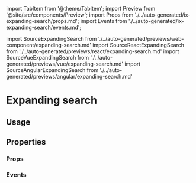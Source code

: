 import TabItem from '@theme/TabItem';
import Preview from '@site/src/components/Preview';
import Props from './../auto-generated/ix-expanding-search/props.md';
import Events from './../auto-generated/ix-expanding-search/events.md';

import SourceExpandingSearch from './../auto-generated/previews/web-component/expanding-search.md'
import SourceReactExpandingSearch from './../auto-generated/previews/react/expanding-search.md'
import SourceVueExpandingSearch from './../auto-generated/previews/vue/expanding-search.md'
import SourceAngularExpandingSearch from './../auto-generated/previews/angular/expanding-search.md'

# Expanding search

## Usage

<Preview name="expanding-search" height="4rem">
  <TabItem value="javascript">
    <SourceExpandingSearch />
  </TabItem>
  <TabItem value="react">
    <SourceReactExpandingSearch />
  </TabItem>
  <TabItem value="vue">
    <SourceVueExpandingSearch />
  </TabItem>
  <TabItem value="angular">
    <SourceAngularExpandingSearch />
  </TabItem>
</Preview>

## Properties

### Props

<Props />

### Events

<Events />
